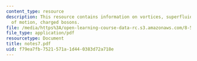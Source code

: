 ```yaml
---
content_type: resource
description: This resource contains information on vortices, superfluid equations
  of motion, charged bosons.
file: /media/https%3A/open-learning-course-data-rc.s3.amazonaws.com/8-513-many-body-theory-for-condensed-matter-systems-fall-2004/f79ea7fb7521571a1d440383d72a718e_notes7.pdf
file_type: application/pdf
resourcetype: Document
title: notes7.pdf
uid: f79ea7fb-7521-571a-1d44-0383d72a718e
---
```

